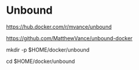 # Unbound
https://hub.docker.com/r/mvance/unbound

https://github.com/MatthewVance/unbound-docker

mkdir -p $HOME/docker/unbound

cd $HOME/docker/unbound
